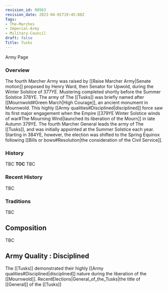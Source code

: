 ```yaml
---
revision_id: 98563
revision_date: 2023-04-01T19:45:08Z
Tags:
- The-Marches
- Imperial-Army
- Military-Council
draft: false
Title: Tusks
---
```

Army Page
### Overview
The fourth Marcher Army was raised by [[Raise Marcher Army|Senate motion]] proposed by Henry Ward, then Senator for Upwold, during the Winter Solstice of 377YE. Mustering completed shortly before the Summer Solstice 378YE. The army of The [[Tusks]] was briefly named after [[Mournwold#Green March|High Courage]], an ancient monument in Mournwold. This highly [[Army qualities#Disciplined|disciplined]] force saw its first major engagement when the Empire [[379YE Winter Solstice winds of war#The Mourning Wind|launched its liberation of the Mourn]] in late Autumn 379YE.
The fourth Marcher General leads the army of The [[Tusks]], and was initially appointed at the Summer Solstice each year. Starting in 384YE, however, the election was shifted to the Spring Equinox following [[Bills or bows#Resolution|the consideration of the Civil Service]].
### History
TBC
__TOC__
TBC
### Recent History
TBC
### Traditions
TBC
## Composition
TBC
## Army Quality : Disciplined
The [[Tusks]] demonstrated their highly [[Army qualities#Disciplined|disciplined]] nature during the liberation of the [[Mournwold]].
RecentElections|General_of_the_Tusks|the title of [[General]] of the [[Tusks]]